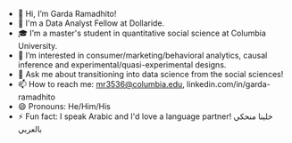 - 👋 Hi, I’m Garda Ramadhito!
- 🚌 I'm a Data Analyst Fellow at Dollaride.
- 🎓 I’m a master's student in quantitative social science at Columbia University.
- 👀 I’m interested in consumer/marketing/behavioral analytics, causal inference and experimental/quasi-experimental designs.
- 💬 Ask me about transitioning into data science from the social sciences!
- 📫 How to reach me: mr3536@columbia.edu, linkedin.com/in/garda-ramadhito
- 😄 Pronouns: He/Him/His
- ⚡ Fun fact: I speak Arabic and I'd love a language partner! خلينا منحكي بالعربي
